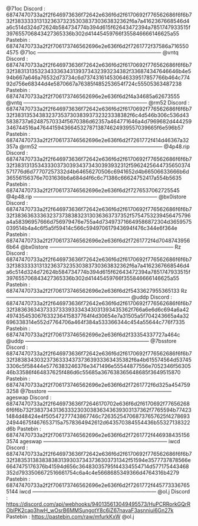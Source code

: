 @71oc
Discord : 68747470733a2f2f646973636f72642e636f6d2f6170692f776562686f6f6b732f3833333131323637323530383730363832362f6a7a4162367668546d4a6c514d324d72624b584734774b394d615f62643472394a7851747933515f397655706843427365336b302d41445459766f355846666146625a55
Pastebin : 68747470733a2f2f706173746562696e2e636f6d2f7261772f37586a7165504575
@71oc
————————————————————————
@vntq
Discord : 68747470733a2f2f646973636f72642e636f6d2f6170692f776562686f6f6b732f3831313532343336343139373432393234382f336874347646646b4e594b667a646a76532d73734c6d737431614530646339517857766b464c77492d756e68344d4e5870667a76385f485253654f724c55505363487238
Pastebin : 68747470733a2f2f706173746562696e2e636f6d2f4a34685a62673555
@vntq
————————————————————————
@rm52
Discord : 68747470733a2f2f646973636f72642e636f6d2f6170692f776562686f6f6b732f3831353438323735373038393732323338382f6c4d546b306c536d435838737a62487570334f5670386d62357a464771646a4d7969682d444259346744516a476441594366453278713874624939557039665f6e596b57
Pastebin : 68747470733a2f2f706173746562696e2e636f6d2f7261772f414d46367a32357a
@rm52
————————————————————————
@4p48.rip
Discord : 68747470733a2f2f646973636f72642e636f6d2f6170692f776562686f6f6b732f3831313534333037303934373430393932312f5962425644735650374571776d6d77707257332d4b64656270506c6941652d4b66506633666b6d36556156376e7031636b6a684d4f6c6c71386c66624752417a554b5635
Pastebin : 68747470733a2f2f706173746562696e2e636f6d2f7276537062725545
@4p48.rip
————————————————————————
@bx0istore
Discord : 68747470733a2f2f646973636f72642e636f6d2f6170692f776562686f6f6b732f3836363336323737383832313036363737352f5754753239456475796a4a58396957666d756979476e755a4d734973716649586872304d3659575039514b4a4c6f5a5f59414c566c594970617943694f476c344e6f364e
Pastebin : 68747470733a2f2f706173746562696e2e636f6d2f7261772f4d70487439566b64
@bx0istore
————————————————————————
Rz
Discord : 68747470733a2f2f646973636f72642e636f6d2f6170692f776562686f6f6b732f3833333131323637323530383730363832362f6a7a4162367668546d4a6c514d324d72624b584734774b394d615f62643472394a7851747933515f397655706843427365336b302d41445459766f355846666146625a55
Pastebin : 68747470733a2f2f706173746562696e2e636f6d2f5433627955365133
Rz
————————————————————————
@uddp
Discord : 68747470733a2f2f646973636f72642e636f6d2f6170692f776562686f6f6b732f3836363437333733393334343031393435362f766a6e6d6c694a6a42497435453067633236415837764f4d30654e7a31505a5f704243665a4a32696338314e552d7764706a464f384a533366344c454a55644c776f7335
Pastebin : 68747470733a2f2f706173746562696e2e636f6d2f33354337727a464c
@uddp
————————————————————————
@7bsstore
Discord : 68747470733a2f2f646973636f72642e636f6d2f6170692f776562686f6f6b732f3838343032373633343737363933363435382f6a4b615574564d537453306c5f58444e5776383246376e3471496e55544877556e7052346f5630546b33586f464837625f486d6c55685a367638365648685f3649515870
Pastebin : 68747470733a2f2f706173746562696e2e636f6d2f7261772f6d325a4547593258
@7bsstore
————————————————————————
ageswap
Discord : 68747470733a2f2f646973636f72646170702e636f6d2f6170692f776562686f6f6b732f3837343136333230303836343639303137362f7765594b774231484d48424e4f50547277743867746c726352547068737657625f427869324944675f467653715a7578364942612d643570384554436b55327138322d6b
Pastebin : 68747470733a2f2f706173746562696e2e636f6d2f7261772f4469384351563574
ageswap
————————————————————————
iwcd
Discord : 68747470733a2f2f646973636f72642e636f6d2f6170692f776562686f6f6b732f3835313838383831393037343736303731342f51594e3577737878566e6647475176376b41594d656c36483035795f44334554714d577175443468352d7933506672516661754c6a4c4e5668685349366d4764316b4279
Pastebin : 68747470733a2f2f706173746562696e2e636f6d2f7261772f4457733367655144
iwcd
————————————————————————
@ol.j
Discord : https://discord.com/api/webhooks/940135613049495573/HuPCRRorkGQrROblPK2cap3hwH_wOsrB6MMSungotY8c6iZ67navaF3asnniui6Gn27k
Pastebin : https://pastebin.com/raw/mfurkKxW
@ol.j
